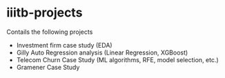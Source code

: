 # iiitb-projects
Contails the following projects
- Investment firm case study (EDA)
- Gilly Auto Regression analysis (Linear Regression, XGBoost)
- Telecom Churn Case Study (ML algorithms, RFE, model selection, etc.)
- Gramener Case Study
